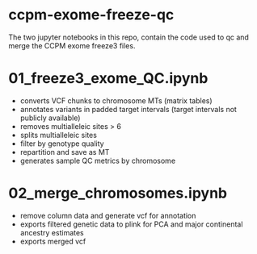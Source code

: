 # ccpm-exome-freeze-qc
The two jupyter notebooks in this repo, contain the code used to qc and merge the CCPM exome freeze3 files. 

# 01_freeze3_exome_QC.ipynb
* converts VCF chunks to chromosome MTs (matrix tables)
* annotates variants in padded target intervals (target intervals not publicly available)
* removes multialleleic sites > 6
* splits multialleleic sites
* filter by genotype quality
* repartition and save as MT
* generates sample QC metrics by chromosome

# 02_merge_chromosomes.ipynb
* remove column data and generate vcf for annotation
* exports filtered genetic data to plink for PCA and major continental ancestry estimates
* exports merged vcf
